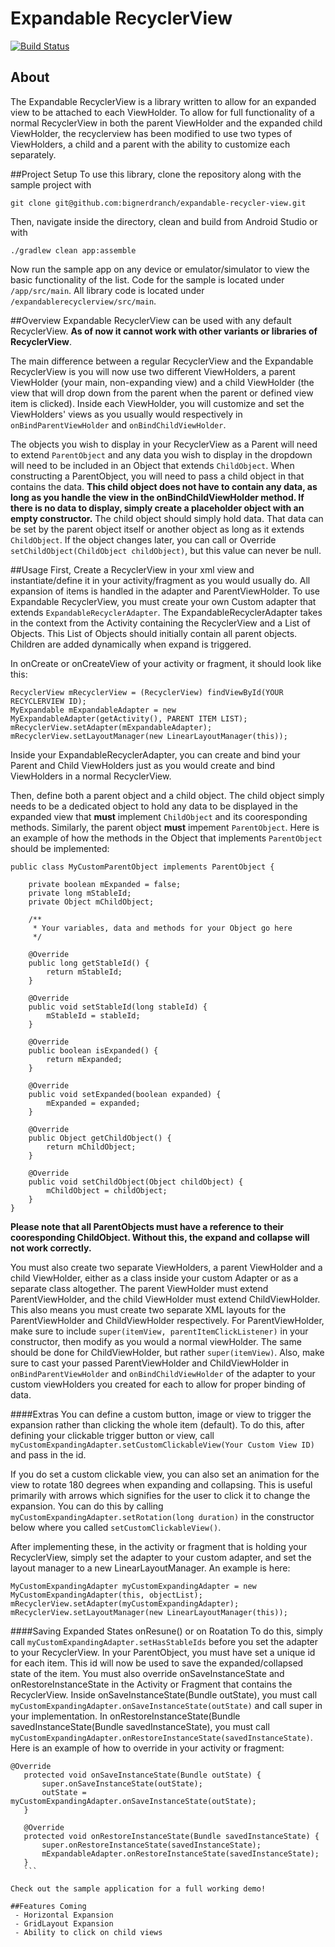 # Expandable RecyclerView
[![Build Status](https://magnum.travis-ci.com/bignerdranch/expandable-recycler-view.svg?token=cHtfwvsfoiWYD2CaiRkc&branch=master)](https://magnum.travis-ci.com/bignerdranch/expandable-recycler-view)

## About
The Expandable RecyclerView is a library written to allow for an expanded view to be attached to each ViewHolder. To allow for full functionality of a normal RecyclerView in both the parent ViewHolder and the expanded child ViewHolder, the recyclerview has been modified to use two types of ViewHolders, a child and a parent with the ability to customize each separately.

##Project Setup
To use this library, clone the repository along with the sample project with
```
git clone git@github.com:bignerdranch/expandable-recycler-view.git
```

Then, navigate inside the directory, clean and build from Android Studio or with
```
./gradlew clean app:assemble
```

Now run the sample app on any device or emulator/simulator to view the basic functionality of the list. Code for the sample is located under ```/app/src/main```. All library code is located under ```/expandablerecyclerview/src/main```.

##Overview
Expandable RecyclerView can be used with any default RecyclerView. **As of now it cannot work with other variants or libraries of RecyclerView**.

The main difference between a regular RecyclerView and the Expandable RecyclerView is you will now use two different ViewHolders, a parent ViewHolder (your main, non-expanding view) and a child ViewHolder (the view that will drop down from the parent when the parent or defined view item is clicked). Inside each ViewHolder, you will customize and set the ViewHolders' views as you usually would respectively in ```onBindParentViewHolder``` and ```onBindChildViewHolder```.

The objects you wish to display in your RecyclerView as a Parent will need to extend ```ParentObject``` and any data you wish to display in the dropdown will need to be included in an Object that extends ```ChildObject```. When constructing a ParentObject, you will need to pass a child object in that contains the data. **This child object does not have to contain any data, as long as you handle the view in the onBindChildViewHolder method. If there is no data to display, simply create a placeholder object with an empty constructor.** The child object should simply hold data. That data can be set by the parent object itself or another object as long as it extends ```ChildObject```. If the object changes later, you can call or Override ```setChildObject(ChildObject childObject)```, but this value can never be null.

##Usage
 First, Create a RecyclerView in your xml view and instantiate/define it in your activity/fragment as you would usually do. All expansion of items is handled in the adapter and ParentViewHolder. To use Expandable RecyclerView, you must create your own Custom adapter that extends ```ExpandableRecyclerAdapter```. The ExpandableRecyclerAdapter takes in the context from the Activity containing the RecyclerView and a List of Objects. This List of Objects should initially contain all parent objects. Children are added dynamically when expand is triggered.

 In onCreate or onCreateView of your activity or fragment, it should look like this:
```
RecyclerView mRecyclerView = (RecyclerView) findViewById(YOUR RECYCLERVIEW ID);
MyExpandable mExpandableAdapter = new MyExpandableAdapter(getActivity(), PARENT ITEM LIST);
mRecyclerView.setAdapter(mExpandableAdapter);
mRecyclerView.setLayoutManager(new LinearLayoutManager(this));
```
 Inside your ExpandableRecyclerAdapter, you can create and bind your Parent and Child ViewHolders just as you would create and bind ViewHolders in a normal RecyclerView.

 Then, define both a parent object and a child object. The child object simply needs to be a dedicated object to hold any data to be displayed in the expanded view that **must** implement ```ChildObject``` and its cooresponding methods. Similarly, the parent object **must** impement ```ParentObject```. Here is an example of how the methods in the Object that implements ```ParentObject``` should be implemented:
```
public class MyCustomParentObject implements ParentObject {

    private boolean mExpanded = false;
    private long mStableId;
    private Object mChildObject;

    /**
     * Your variables, data and methods for your Object go here
     */
     
    @Override
    public long getStableId() {
        return mStableId;
    }

    @Override
    public void setStableId(long stableId) {
        mStableId = stableId;
    }

    @Override
    public boolean isExpanded() {
        return mExpanded;
    }

    @Override
    public void setExpanded(boolean expanded) {
        mExpanded = expanded;
    }

    @Override
    public Object getChildObject() {
        return mChildObject;
    }

    @Override
    public void setChildObject(Object childObject) {
        mChildObject = childObject;
    }
}
```
**Please note that all ParentObjects must have a reference to their cooresponding ChildObject. Without this, the expand and collapse will not work correctly.**

 You must also create two separate ViewHolders, a parent ViewHolder and a child ViewHolder, either as a class inside your custom Adapter or as a separate class altogether. The parent ViewHolder must extend ParentViewHolder, and the child ViewHolder must extend ChildViewHolder. This also means you must create two separate XML layouts for the ParentViewHolder and ChildViewHolder respectively. For ParentViewHolder, make sure to include ```super(itemView, parentItemClickListener)``` in your constructor, then modify as you would a normal viewHolder. The same should be done for ChildViewHolder, but rather ```super(itemView)```. Also, make sure to cast your passed ParentViewHolder and ChildViewHolder in ```onBindParentViewHolder``` and ```onBindChildViewHolder``` of the adapter to your custom viewHolders you created for each to allow for proper binding of data.
 
 ####Extras
 You can define a custom button, image or view to trigger the expansion rather than clicking the whole item (default). To do this, after defining your clickable trigger button or view, call ```myCustomExpandingAdapter.setCustomClickableView(Your Custom View ID)``` and pass in the id.
 
 If you do set a custom clickable view, you can also set an animation for the view to rotate 180 degrees when expanding and collapsing. This is useful primarily with arrows which signifies for the user to click it to change the expansion. You can do this by calling ```myCustomExpandingAdapter.setRotation(long duration)``` in the constructor below where you called ```setCustomClickableView()```.
 
 After implementing these, in the activity or fragment that is holding your RecyclerView, simply set the adapter to your custom adapter, and set the layout manager to a new LinearLayoutManager. An example is here:
 
 ```
 MyCustomExpandingAdapter myCustomExpandingAdapter = new MyCustomExpandingAdapter(this, objectList);
 mRecyclerView.setAdapter(myCustomExpandingAdapter);
 mRecyclerView.setLayoutManager(new LinearLayoutManager(this));
 ```
 
 ####Saving Expanded States onResune() or on Roatation
 To do this, simply call ```myCustomExpandingAdapter.setHasStableIds``` before you set the adapter to your RecyclerView. In your ParentObject, you must have set a unique id for each item. This id will now be used to save the expanded/collapsed state of the item. You must also override onSaveInstanceState and onRestoreInstanceState in the Activity or Fragment that contains the RecyclerView. Inside onSaveInstanceState(Bundle outState), you must call ```myCustomExpandingAdapter.onSaveInstanceState(outState)``` and call super in your implementation. In onRestoreInstanceState(Bundle savedInstanceState(Bundle savedInstanceState), you must call ```myCustomExpandingAdapter.onRestoreInstanceState(savedInstanceState)```. Here is an example of how to override in your activity or fragment:
 
 ```
 @Override
    protected void onSaveInstanceState(Bundle outState) {
        super.onSaveInstanceState(outState);
        outState = myCustomExpandingAdapter.onSaveInstanceState(outState);
    }

    @Override
    protected void onRestoreInstanceState(Bundle savedInstanceState) {
        super.onRestoreInstanceState(savedInstanceState);
        mExpandableAdapter.onRestoreInstanceState(savedInstanceState);
    }
    ```
    
Check out the sample application for a full working demo!
 
##Features Coming
  - Horizontal Expansion
  - GridLayout Expansion
  - Ability to click on child views
